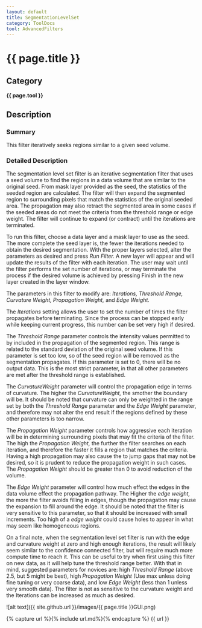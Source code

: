 ```yaml
---
layout: default
title: SegmentationLevelSet
category: ToolDocs 
tool: AdvancedFilters
---
```


# {{ page.title }} 

## Category

**{{ page.tool }}**

## Description

### Summary

This filter iteratively seeks regions similar to a given seed volume.

### Detailed Description

The segmentation level set filter is an iterative segmentation filter that uses a seed volume to find the regions in a data volume that are similar to the original seed. From mask layer provided as the seed, the statistics of the seeded region are calculated. The filter will then expand the segmented region to surrounding pixels that match the statistics of the original seeded area. The propagation may also retract the segmented area in some cases if the seeded areas do not meet the criteria from the threshold range or edge weight. The filter will continue to expand (or contract) until the iterations are terminated.

To run this filter, choose a data layer and a mask layer to use as the seed. The more complete the seed layer is, the fewer the iterations needed to obtain the desired segmentation. With the proper layers selected, alter the parameters as desired and press *Run Filter.* A new layer will appear and will update the results of the filter with each iteration. The user may wait until the filter performs the set number of iterations, or may terminate the process if the desired volume is achieved by pressing Finish in the new layer created in the layer window.

The parameters in this filter to modify are: *Iterations, Threshold Range, Curvature Weight, Propagation Weight,* and *Edge Weight.*

The *Iterations* setting allows the user to set the number of times the filter propagates before terminating. Since the process can be stopped early while keeping current progress, this number can be set very high if desired.

The *Threshold Range* parameter controls the intensity values permitted to by included in the propagation of the segmented region. This range is related to the standard deviation of the original seed volume. If this parameter is set too low, so of the seed region will be removed as the segmentation propagates. If this parameter is set to 0, there will be no output data. This is the most strict parameter, in that all other parameters are met after the threshold range is established.

The *CurvatureWeight* parameter will control the propagation edge in terms of curvature. The higher the *CurvatureWeight,* the smother the boundary will be. It should be noted that curvature can only be weighted in the range set by both the *Threshold Range* parameter and the *Edge Weight* parameter, and therefore may not alter the end result if the regions defined by these other parameters is too narrow.

The *Propagation Weight* parameter controls how aggressive each iteration will be in determining surrounding pixels that may fit the criteria of the filter. The high the *Propagation Weight,* the further the filter searches on each iteration, and therefore the faster it fills a region that matches the criteria. Having a high propagation may also cause the to jump gaps that may not be desired, so it is prudent to reduce the propagation weight in such cases. The *Propagation Weight* should be greater than 0 to avoid reduction of the volume.

The *Edge Weight* parameter will control how much effect the edges in the data volume effect the propagation pathway. The Higher the *edge weight,* the more the filter avoids filling in edges, though the propagation may cause the expansion to fill around the edge. It should be noted that the filter is very sensitive to this parameter, so that it should be increased with small increments. Too high of a *edge weight* could cause holes to appear in what may seem like homogeneous regions.

On a final note, when the segmentation level set filter is run with the edge and curvature weight at zero and high enough iterations, the result will likely seem similar to the confidence connected filter, but will require much more compute time to reach it. This can be useful to try when first using this filter on new data, as it will help tune the threshold range better. With that in mind, suggested parameters for novices are: high *Threshold Range* (above 2.5, but 5 might be best), high *Propagation Weight* (Use max unless doing fine tuning or very coarse data), and low *Edge Weight* (less than 1 unless very smooth data). The filter is not as sensitive to the curvature weight and the Iterations can be increased as much as desired.

![alt text]({{ site.github.url }}/images/{{ page.title }}GUI.png)

{% capture url %}{% include url.md%}{% endcapture %}
{{ url }}

